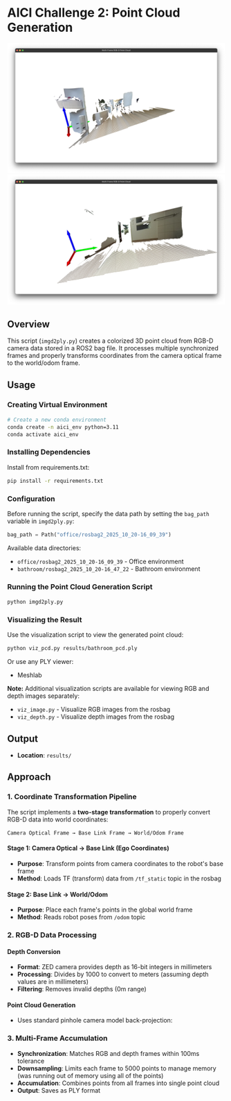 # AICI Challenge 2: Point Cloud Generation

![Office Point Cloud](results/office.png)
![Bathroom Point Cloud](results/bathroom.png)

## Overview

This script (`imgd2ply.py`) creates a colorized 3D point cloud from RGB-D camera data stored in a ROS2 bag file. It processes multiple synchronized frames and properly transforms coordinates from the camera optical frame to the world/odom frame.

## Usage

### Creating Virtual Environment

```bash
# Create a new conda environment
conda create -n aici_env python=3.11
conda activate aici_env
```

### Installing Dependencies

Install from requirements.txt:
```bash
pip install -r requirements.txt
```

### Configuration

Before running the script, specify the data path by setting the `bag_path` variable in `imgd2ply.py`:

```python
bag_path = Path("office/rosbag2_2025_10_20-16_09_39")
```

Available data directories:
- `office/rosbag2_2025_10_20-16_09_39` - Office environment
- `bathroom/rosbag2_2025_10_20-16_47_22` - Bathroom environment

### Running the Point Cloud Generation Script

```bash
python imgd2ply.py
```

### Visualizing the Result

Use the visualization script to view the generated point cloud:

```bash
python viz_pcd.py results/bathroom_pcd.ply
```

Or use any PLY viewer:
- Meshlab

**Note:** Additional visualization scripts are available for viewing RGB and depth images separately:
- `viz_image.py` - Visualize RGB images from the rosbag
- `viz_depth.py` - Visualize depth images from the rosbag

## Output

- **Location**: `results/`
## Approach

### 1. **Coordinate Transformation Pipeline**

The script implements a **two-stage transformation** to properly convert RGB-D data into world coordinates:

```
Camera Optical Frame → Base Link Frame → World/Odom Frame
```

#### Stage 1: Camera Optical → Base Link (Ego Coordinates)
- **Purpose**: Transform points from camera coordinates to the robot's base frame
- **Method**: Loads TF (transform) data from `/tf_static` topic in the rosbag


#### Stage 2: Base Link → World/Odom
- **Purpose**: Place each frame's points in the global world frame
- **Method**: Reads robot poses from `/odom` topic

### 2. **RGB-D Data Processing**

#### Depth Conversion
- **Format**: ZED camera provides depth as 16-bit integers in millimeters
- **Processing**: Divides by 1000 to convert to meters (assuming depth values are in millimeters)
- **Filtering**: Removes invalid depths (0m range)

#### Point Cloud Generation
- Uses standard pinhole camera model back-projection:



### 3. **Multi-Frame Accumulation**

- **Synchronization**: Matches RGB and depth frames within 100ms tolerance
- **Downsampling**: Limits each frame to 5000 points to manage memory (was running out of memory using all of the points)
- **Accumulation**: Combines points from all frames into single point cloud
- **Output**: Saves as PLY format 


